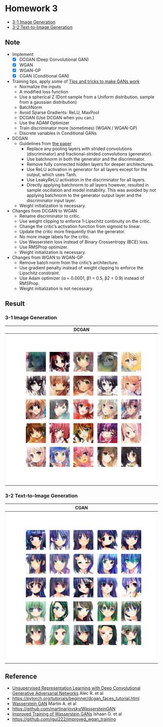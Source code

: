 # Homework 3
* [3-1 Image Generation]
* [3-2 Text-to-Image Generation]

## Note
* Implement
  - [x] DCGAN (Deep Convolutional GAN)
  - [x] WGAN
  - [x] WGAN-GP
  - [x] CGAN (Conditional GAN)
* Training tips, apply some of [Tips and tricks to make GANs work]
  * Normalize the inputs
  * A modified loss function
  * Use a spherical Z (Dont sample from a Uniform distribution, sample from a gaussian distribution)
  * BatchNorm
  * Avoid Sparse Gradients: ReLU, MaxPool
  * DCGAN (Use DCGAN when you can.)
  * Use the ADAM Optimizer
  * Train discriminator more (sometimes) (WGAN / WGAN-GP)
  * Discrete variables in Conditional GANs
* DCGAN
  * Guidelines from [the paper]
    * Replace any pooling layers with strided convolutions (discriminator) and fractional-strided convolutions (generator).
    * Use batchnorm in both the generator and the discriminator.
    * Remove fully connected hidden layers for deeper architectures.
    * Use ReLU activation in generator for all layers except for the output, which uses Tanh.
    * Use LeakyReLU activation in the discriminator for all layers.
    * Directly applying batchnorm to all layers however, resulted in sample oscillation and model instability. 
      This was avoided by not applying batchnorm to the generator output layer and the discriminator input layer.
  * Weight initialization is necessary.
* Changes from DCGAN to WGAN
  * Rename discriminator to critic.
  * Use weight clipping to enforce 1-Lipschitz continuity on the critic.
  * Change the critic’s activation function from sigmoid to linear.
  * Update the critic more frequently than the generator.
  * No more image labels for the critic.
  * Use Wasserstein loss instead of Binary Crossentropy (BCE) loss.
  * Use RMSProp optimizer.
  * Weight initialization is necessary.
* Changes from WGAN to WGAN-GP
  * Remove batch norm from the critic’s architecture.
  * Use gradient penalty instead of weight clipping to enforce the Lipschitz constraint.
  * Use Adam optimizer (α = 0.0001, β1 = 0.5, β2 = 0.9) instead of RMSProp.
  * Weight initialization is not necessary.

## Result
### 3-1 Image Generation
| DCGAN         |
|---------------|
|![gan_original]|
### 3-2 Text-to-Image Generation
| CGAN           |
|----------------|
|![cgan_original]|

## Reference
* [Unsupervised Representation Learning with Deep Convolutional Generative Adversarial Networks][p1] Alec R. et al
* https://pytorch.org/tutorials/beginner/dcgan_faces_tutorial.html
* [Wasserstein GAN][p2] Martin A. et al
* https://github.com/martinarjovsky/WassersteinGAN
* [Improved Training of Wasserstein GANs][p3] Ishaan G. et al
* https://github.com/igul222/improved_wgan_training



[3-1 Image Generation]: https://docs.google.com/presentation/d/1UdLXHcu-pvvYkNvZIWT7tFbuGO2HzHuAZhcA0Xdrtd8
[3-2 Text-to-Image Generation]: https://docs.google.com/presentation/d/1P5ToVdC_FaFzqC-wD6al6RoLseOgzoyaYESyJasef2E
[Tips and tricks to make GANs work]: https://github.com/soumith/ganhacks
[the paper]: https://arxiv.org/pdf/1511.06434.pdf
[gan_original]: samples/gan_original.png
[cgan_original]: samples/cgan_original.png
[p1]: https://arxiv.org/abs/1511.06434
[p2]: https://arxiv.org/abs/1701.07875
[p3]: https://arxiv.org/abs/1704.00028
